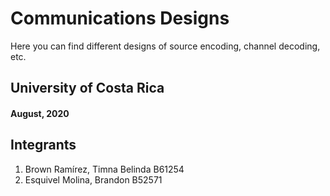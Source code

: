 # Communications Designs
Here you can find different designs of source encoding,
channel decoding, etc.

## University of Costa Rica
#### August, 2020


## Integrants
1. Brown Ramírez, Timna Belinda  B61254
2. Esquivel Molina, Brandon B52571

